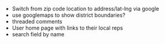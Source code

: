 * Switch from zip code location to address/lat-lng via google
* use googlemaps to show district boundaries?
* threaded comments
* User home page with links to their local reps
* search field by name
